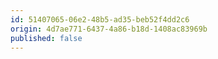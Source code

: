 ```yaml
---
id: 51407065-06e2-48b5-ad35-beb52f4dd2c6
origin: 4d7ae771-6437-4a86-b18d-1408ac83969b
published: false
---
```

